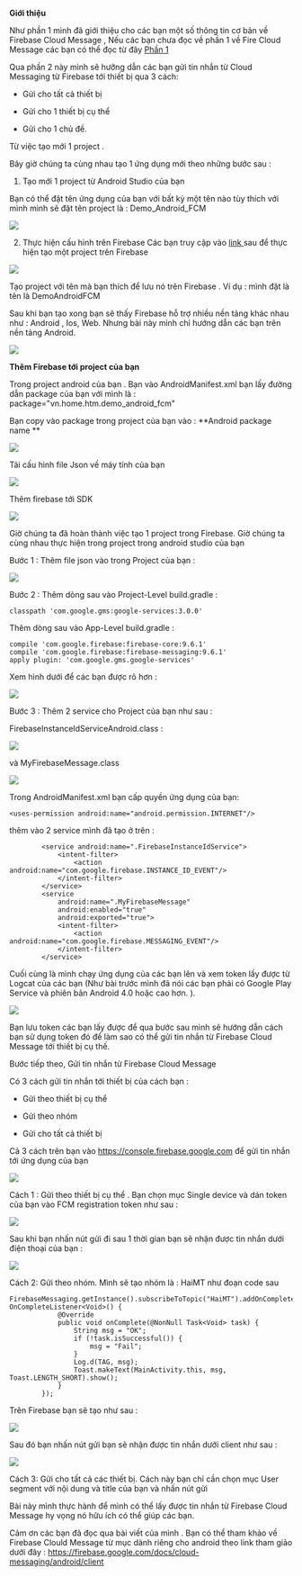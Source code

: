 **Giới thiệu**

Như phần 1 mình đã giới thiệu cho các bạn một số thông tin cơ bản về Firebase Cloud Message , Nếu các bạn chưa đọc về phần 1 về Fire Cloud Message các bạn có thể đọc từ đây [Phần 1](https://viblo.asia/p/firebase-cloud-messaging-924lJxbWKPM) 

Qua phần 2 này mình sẽ hưỡng dẫn các bạn gửi tin nhắn từ Cloud Messaging từ Firebase tới thiết bị qua 3 cách:

* Gửi cho tất cả thiết bị
 
* Gửi cho 1 thiết bị cụ thể

* Gửi cho 1 chủ đề.

Từ việc tạo mới 1 project .
 
Bây giờ chúng ta cùng nhau tạo 1 ứng dụng  mới theo những bước sau :


1. Tạo mới 1 project từ Android Studio của bạn 

Bạn có thể đặt tên ứng dụng của bạn với bất kỳ một tên nào tùy thích với mình mình sẽ đặt tên project là : Demo_Android_FCM

![](https://images.viblo.asia/ac86598d-8755-4b43-b724-375d9c9d1f55.png)


2. Thực hiện cấu hình trên Firebase
Các bạn truy cập vào [link ](https://console.firebase.google.com/u/0/)sau để thực hiện tạo một project trên Firebase 

![](https://images.viblo.asia/5d46f90a-728f-4685-841e-4529be3484c9.png)

Tạo project với tên mà bạn thích để lưu nó trên Firebase . Ví dụ : mình đặt là  tên là DemoAndroidFCM

Sau khi bạn tạo xong  bạn sẽ thấy Firebase hỗ trợ nhiều nền tảng khác nhau như : Android , Ios, Web.  Nhưng bài này mình chỉ hướng dẫn các bạn trên nền tảng Android.

![](https://images.viblo.asia/fb1debd3-30a6-4589-9e02-12f0e04ae585.png)



**Thêm Firebase tới project của bạn**

Trong project android của bạn . Bạn vào AndroidManifest.xml bạn lấy đường dẫn package của bạn với mình là  : package="vn.home.htm.demo_android_fcm"

Bạn copy vào package trong project của bạn vào : **Android package name  ** 

![](https://images.viblo.asia/b0b661cb-9f32-4a21-8b26-bded92dbdf95.png)

Tải cấu hình file Json về máy tính của bạn

![](https://images.viblo.asia/8d98b9aa-efc0-4079-af8e-0f6098ee5821.png)

Thêm firebase tới SDK

![](https://images.viblo.asia/4aec58bc-fdb3-451e-8ca0-a7ab83fe8bfd.png)

Giờ chúng ta đã hoàn thành việc tạo 1 project trong Firebase. Giờ chúng ta cùng nhau thực hiện trong project trong android studio của bạn

Bước 1 : Thêm file json vào trong Project của bạn :

![](https://images.viblo.asia/b707f81f-9016-4329-8370-1dd13a8c8976.png)

Bước 2 :
Thêm dòng sau  vào Project-Level build.gradle :

`classpath 'com.google.gms:google-services:3.0.0'`

Thêm dòng sau vào App-Level build.gradle :

```
compile 'com.google.firebase:firebase-core:9.6.1'
compile 'com.google.firebase:firebase-messaging:9.6.1'
apply plugin: 'com.google.gms.google-services'
```

Xem hình dưới để các bạn được rõ hơn :

![](https://images.viblo.asia/7194847a-9be7-4bfc-b6c3-cda0aa3ca5e5.png)


Bước 3 :
Thêm 2 service cho Project của bạn như sau :

FirebaseInstanceIdServiceAndroid.class :

![](https://images.viblo.asia/223a7d4d-f423-4ccc-9384-1f652e6d597c.png)

và MyFirebaseMessage.class

![](https://images.viblo.asia/3458c32b-fa6b-4a17-a1fc-c79411bc20a8.png)


Trong AndroidManifest.xml bạn cấp quyền ứng dụng của bạn:

`<uses-permission android:name="android.permission.INTERNET"/>`

thêm vào 2 service mình đã tạo ở trên :

```
        <service android:name=".FirebaseInstanceIdService">
            <intent-filter>
                <action android:name="com.google.firebase.INSTANCE_ID_EVENT"/>
            </intent-filter>
        </service>
        <service
            android:name=".MyFirebaseMessage"
            android:enabled="true"
            android:exported="true">
            <intent-filter>
                <action android:name="com.google.firebase.MESSAGING_EVENT"/>
            </intent-filter>
        </service>
```
        
Cuối cùng là mình chạy ứng dụng của các bạn lên và xem token lấy được từ Logcat của các bạn (Như bài trước mình đã nói các bạn phải có Google Play Service và phiên bản Android 4.0 hoặc cao hơn. ). 

![](https://images.viblo.asia/14a3c758-c3c4-4305-b6b8-6143a3e313b3.png)

Bạn lưu token các bạn lấy được để qua bước sau mình sẽ hướng dẫn cách bạn sử dụng token đó để làm sao có thể gửi tin nhắn từ Firebase Cloud Message tới thiết bị cụ thế. 

Bước tiếp theo, Gửi tin nhắn từ Firebase Cloud Message 

Có 3 cách gửi tin nhắn tới  thiết bị của cách bạn : 

* Gửi theo thiết bị cụ thể

* Gửi theo nhóm
 
* Gửi cho tất cả thiết bị 

Cả 3 cách trên bạn vào https://console.firebase.google.com để gửi tin nhắn tới ứng dụng của bạn 

![](https://images.viblo.asia/50aba61e-5383-4010-a60f-efed42ecfa60.png)

Cách 1 : Gửi theo thiết bị cụ thể .
Bạn chọn mục Single device  và dán token của bạn vào FCM registration token như sau :

![](https://images.viblo.asia/051507ef-b44e-498a-8852-262bd54428a4.png)

Sau khi bạn nhấn nút gửi đi sau 1 thời gian bạn sẽ nhận được tin nhắn dưới điện thoại của bạn :

![](https://images.viblo.asia/79c77ec0-c0fe-452f-8d27-7aedade707fd.png)

Cách 2: Gửi theo nhóm.
Mình sẽ tạo nhóm là  : HaiMT như đoạn code sau 

```
FirebaseMessaging.getInstance().subscribeToTopic("HaiMT").addOnCompleteListener(new OnCompleteListener<Void>() {
            @Override
            public void onComplete(@NonNull Task<Void> task) {
                String msg = "OK";
                if (!task.isSuccessful()) {
                    msg = "Fail";
                }
                Log.d(TAG, msg);
                Toast.makeText(MainActivity.this, msg, Toast.LENGTH_SHORT).show();
            }
        });
```

Trên Firebase bạn sẽ tạo như sau :

![](https://images.viblo.asia/2f1a5ff0-fcc2-4065-81df-9b71d86f453e.png)

Sau đó bạn nhấn nút gửi bạn sẽ nhận được tin nhắn dưới client như sau :

![](https://images.viblo.asia/110a99fb-5c26-4b20-8762-67bd024f7340.png)

Cách 3: Gửi cho tất cả các thiết bị.
Cách này bạn chỉ cần chọn mục User segment  với nội dung và title của bạn và nhấn nút gửi

Bài này mình thực hành để mình có thể lấy được tin nhắn từ Firebase Cloud Message hy vọng nó hữu ích có thể giúp các bạn. 

Cảm ơn các bạn đã đọc qua bài viết của mình .
Bạn có thể tham khảo về Firebase Clould Message từ mục dành riêng cho android theo link tham giảo dưới đây : 
https://firebase.google.com/docs/cloud-messaging/android/client